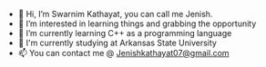 - 👋 Hi, I’m Swarnim Kathayat, you can call me Jenish.
- 👀 I’m interested in learning things and grabbing the opportunity
- 🌱 I’m currently learning C++ as a programming language
- 💞️ I'm currently studying at Arkansas State University
- 📫 You can contact me @ Jenishkathayat07@gmail.com

<!---
Jen9x/Jen9x is a ✨ special ✨ repository because its `README.md` (this file) appears on your GitHub profile.
You can click the Preview link to take a look at your changes.
--->
